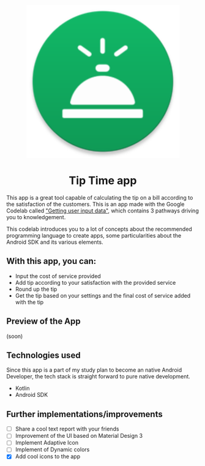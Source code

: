 <p align="center">
  <img src="https://github.com/irvinglucas/tip-time/blob/master/app/src/main/res/mipmap-xxxhdpi/ic_launcher_round.png" width="400" alt="Tip Time App">
</p>

<h1 align=center>Tip Time app</h1>

This app is a great tool capable of calculating the tip on a bill according to the satisfaction 
of the customers. This is an app made with the Google Codelab called ["Getting user input data"](https://developer.android.com/courses/pathways/android-basics-kotlin-unit-2-pathway-1?hl=pt-br), which contains 3 pathways driving you to knowledgement.

This codelab introduces you to a lot of concepts about the recommended programming language to create apps, some particularities about the Android SDK and its various elements.

## With this app, you can:

* Input the cost of service provided
* Add tip according to your satisfaction with the provided service
* Round up the tip
* Get the tip based on your settings and the final cost of service added with the tip


## Preview of the App
(soon)

## Technologies used

Since this app is a part of my study plan to become an native Android Developer, the tech stack is straight forward to pure native development.

* Kotlin 
* Android SDK



## Further implementations/improvements

- [ ] Share a cool text report with your friends
- [ ] Improvement of the UI based on Material Design 3
- [ ] Implement Adaptive Icon
- [ ] Implement of Dynamic colors
- [x] Add cool icons to the app
